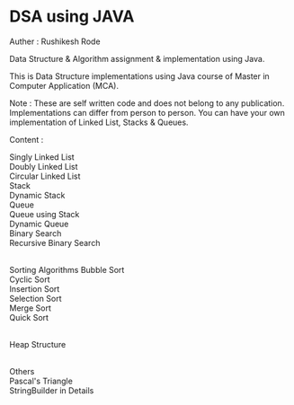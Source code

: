 # DSA using JAVA

Auther : Rushikesh Rode

Data Structure & Algorithm assignment & implementation using Java.

This is Data Structure implementations using Java course of Master in Computer Application (MCA).

Note : These are self written code and does not belong to any publication. Implementations can differ from person to person. You can have your own implementation of Linked List, Stacks & Queues. <br>

 Content : 

Singly Linked List <br>
Doubly Linked List <br>
Circular Linked List <br>
Stack <br>
Dynamic Stack <br>
Queue <br>
Queue using Stack <br>
Dynamic Queue <br>
Binary Search <br>
Recursive Binary Search <br><br>

Sorting Algorithms
Bubble Sort <br>
Cyclic Sort <br>
Insertion Sort <br>
Selection Sort <br>
Merge Sort <br>
Quick Sort <br><br>

Heap Structure <br><br>

Others<br>
Pascal's Triangle <br>
StringBuilder in Details <br>